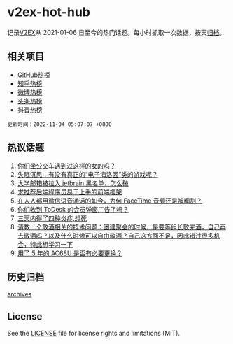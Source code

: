 # v2ex-hot-hub

 记录[V2EX](https://www.v2ex.com/)从 2021-01-06 日至今的热门话题。每小时抓取一次数据，按天[归档](archives)。
 
 ## 相关项目

- [GitHub热榜](https://github.com/snaildev/github-hot-hub)
- [知乎热榜](https://github.com/snaildev/zhihu-hot-hub)
- [微博热榜](https://github.com/snaildev/weibo-hot-hub)
- [头条热榜](https://github.com/snaildev/toutiao-hot-hub)
- [抖音热榜](https://github.com/snaildev/douyin-hot-hub)


 `更新时间：2022-11-04 05:07:07 +0800`

## 热议话题

1. [你们坐公交车遇到过这样的女的吗？](https://www.v2ex.com/t/892283)
1. [失眠沉思：有没有真正的“电子海洛因”类的游戏呢？](https://www.v2ex.com/t/892337)
1. [大学邮箱被拉入 jetbrain 黑名单，怎么破](https://www.v2ex.com/t/892287)
1. [求推荐后端程序员易于上手的前端框架](https://www.v2ex.com/t/892342)
1. [在人人都用微信语音通话的如今，为何 FaceTime 音频还是被阉割？](https://www.v2ex.com/t/892255)
1. [你们收到 ToDesk 的会员弹窗广告了吗？](https://www.v2ex.com/t/892263)
1. [三天内得了四种炎症,想死](https://www.v2ex.com/t/892377)
1. [请教一个敬酒相关的技术问题：团建聚会的时候，是要等组长敬完酒，自己再去敬酒吗？以及什么时候可以自由敬酒？自己这方面不足，因此错过很多机会，特此想学习一下](https://www.v2ex.com/t/892424)
1. [用了 5 年的 AC68U 是否有必要更换？](https://www.v2ex.com/t/892277)

## 历史归档

[archives](archives)

## License

See the [LICENSE](LICENSE) file for license rights and limitations (MIT).
